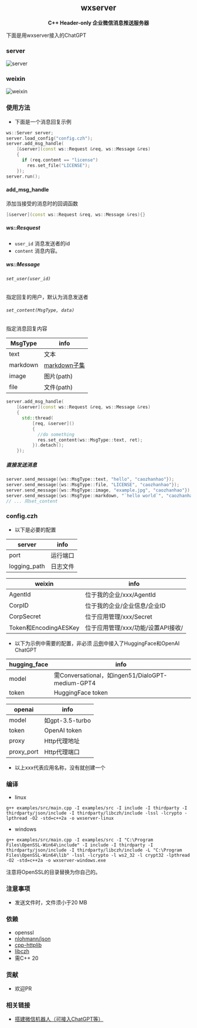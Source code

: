 <h2 align="center">
wxserver
</h2> 

<p align="center">
<strong>C++ Header-only 企业微信消息推送服务器</strong>
</p>

下面是用wxserver接入的ChatGPT

### server

![server](examples/pic/wxserver-server.png)

### weixin

![weixin](examples/pic/wxserver-weixin.jpg)

### 使用方法

- 下面是一个消息回复示例

```c++
ws::Server server;
server.load_config("config.czh");
server.add_msg_handle(
    [&server](const ws::Request &req, ws::Message &res)
    {
      if (req.content == "license")
        res.set_file("LICENSE");
    });
server.run();
```

#### add_msg_handle

添加当接受的消息时的回调函数

```c++
[&server](const ws::Request &req, ws::Message &res){}
```

##### ws::Resquest

- `user_id` 消息发送者的id
- `content` 消息内容。

##### ws::Message

###### `set_user(user_id)`

指定回复的用户，默认为消息发送者

###### `set_content(MsgType, data)`

指定消息回复内容

| MsgType              | info                                                                                                                         |
|----------------------|------------------------------------------------------------------------------------------------------------------------------|
| text              | 文本                                                                                                                           |
| markdown               | [markdown子集](https://developer.work.weixin.qq.com/document/path/90236#%E6%94%AF%E6%8C%81%E7%9A%84markdown%E8%AF%AD%E6%B3%95) |
| image           | 图片(path)                                                                                                                     |
| file | 文件(path)                                                                                                                     |

```c++
server.add_msg_handle(
    [&server](const ws::Request &req, ws::Message &res)
    {
      std::thread(
          [req, &server]()
          {
            //do something
            res.set_content(ws::MsgType::text, ret);
          }).detach();
    });
```

##### 直接发送消息

```c++
server.send_message({ws::MsgType::text, "hello", "caozhanhao"});
server.send_message({ws::MsgType::file, "LICENSE", "caozhanhao"});
server.send_message({ws::MsgType::image, "example.jpg", "caozhanhao"});
server.send_message({ws::MsgType::markdown, "`hello world`", "caozhanhao"});
// ... 同set_content
```

### config.czh

- 以下是必要的配置

| server               | info |
|----------------------|------|
| port                 | 运行端口 |
| logging_path | 日志文件 |

| weixin               | info                   |
|----------------------|------------------------|
| AgentId              | 位于我的企业/xxx/AgentId     |
| CorpID               | 位于我的企业/企业信息/企业ID       |
| CorpSecret           | 位于应用管理/xxx/Secret      |
| Token和EncodingAESKey | 位于应用管理/xxx/功能/设置API接收/ |

- 以下为示例中需要的配置，非必须
  [示例](examples/src/main.cpp)中接入了HuggingFace和OpenAI ChatGPT

| hugging_face | info                                          |
|--------------|-----------------------------------------------|
| model        | 需Conversational，如ingen51/DialoGPT-medium-GPT4 |
| token        | HuggingFace token                             |

| openai     | info           |
|------------|----------------|
| model      | 如gpt-3.5-turbo |
| token      | OpenAI token   |
| proxy      | Http代理地址       |
| proxy_port | Http代理端口       |

- 以上xxx代表应用名称，没有就创建一个

### 编译

- linux

```shell
g++ examples/src/main.cpp -I examples/src -I include -I thirdparty -I thirdparty/json/include -I thirdparty/libczh/include -lssl -lcrypto -lpthread -O2 -std=c++2a -o wxserver-linux
```

- windows

```shell
g++ examples/src/main.cpp -I examples/src -I "C:\Program Files\OpenSSL-Win64\include" -I include -I thirdparty -I thirdparty/json/include -I thirdparty/libczh/include -L "C:\Program Files\OpenSSL-Win64\lib" -lssl -lcrypto -l ws2_32 -l crypt32 -lpthread -O2 -std=c++2a -o wxserver-windows.exe
```

注意将OpenSSL的目录替换为你自己的。

### 注意事项

- 发送文件时，文件须小于20 MB

### 依赖

- openssl
- [nlohmann/json](https://github.com/nlohmann/json)
- [cpp-httplib](https://github.com/yhirose/cpp-httplib)
- [libczh](https://github.com/caozhanhao/libczh)
- 需C++ 20

### 贡献

- 欢迎PR

### 相关链接

- [搭建微信机器人（可接入ChatGPT等）](https://zhuanlan.zhihu.com/p/618651568)